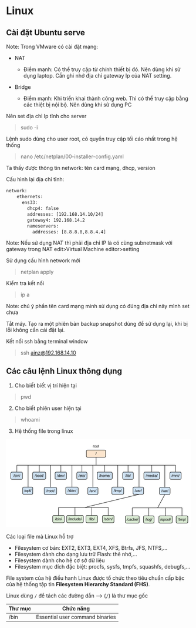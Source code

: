 # Linux

## Cài đặt Ubuntu serve

Note: Trong VMware có cài đặt mạng:

* NAT

    * Điểm mạnh: Có thể truy cập từ chính thiết bị đó. Nên dùng khi sử dụng laptop. Cần ghi nhớ địa chỉ gateway Ip của NAT setting.

* Bridge 

    * Điểm mạnh: Khi triển khai thành công web. Thì có thể truy cập bằng các thiệt bị nội bộ. Nên dùng khi sử dụng PC

Nên set địa chỉ Ip tĩnh cho server

> sudo -i

Lệnh sudo dùng cho user root, có quyền truy cập tối cáo nhất trong hệ thống

> nano /etc/netplan/00-installer-config.yaml

Ta thấy được thông tin network: tên card mạng, dhcp, version

Cấu hình lại địa chỉ tĩnh:

```
network:
    ethernets:
      ens33:
        dhcp4: false
        addresses: [192.168.14.10/24]
        gateway4: 192.168.14.2
        nameservers:
          addresses: [8.8.8.8,8.8.4.4]
```

Note: Nếu sử dụng NAT thì phải địa chỉ IP là có cùng subnetmask với gateway trong NAT edit>Virtual Machine editor>setting

Sử dụng cấu hình network mới

> netplan apply

Kiểm tra kết nối

> ip a

Note: chú ý phần tên card mạng mình sử dụng có đúng địa chỉ nãy mình set chưa

Tắt máy. Tạo ra một phiên bản backup snapshot dùng để sử dụng lại, khi bị lỗi không cần cái đặt lại.

Kết nối ssh bằng terminal window 

> ssh ainz@192.168.14.10

## Các câu lệnh Linux thông dụng

1. Cho biết biết vị trí hiện tại

> pwd

2. Cho biết phiên user hiện tại

> whoami

3. Hệ thống file trong linux

![file system linux](./images/linux-filesystem.png)

Các loại file mà Linux hỗ trợ

* Filesystem cơ bản: EXT2, EXT3, EXT4, XFS, Btrfs, JFS, NTFS,…
* Filesystem dành cho dạng lưu trữ Flash: thẻ nhớ,…
* Filesystem dành cho hệ cơ sở dữ liệu
* Filesystem mục đích đặc biệt: procfs, sysfs, tmpfs, squashfs, debugfs,…

File system của hệ điều hanh Linux được tổ chức theo tiêu chuẩn cấp bậc của hệ thống tập tin **Filesystem Hierarchy Standard (FHS)**.

Linux dùng `/` để tách các đường dẫn --> (`/`) là thư mục gốc

|Thư mục|Chức năng|
|-------|---------|
| /bin  | Essential user command binaries |